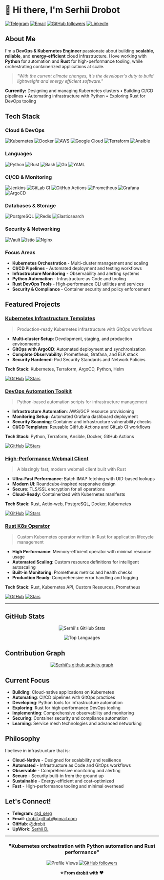 # 👋 Hi there, I'm Serhii Drobot

[![Telegram](https://img.shields.io/badge/Telegram-@d_serg-blue?style=flat&logo=telegram)](https://t.me/d_serg)
[![Email](https://img.shields.io/badge/Email-drobit.github@gmail.com-red?style=flat&logo=gmail)](mailto:drobit.github@gmail.com)
[![GitHub followers](https://img.shields.io/github/followers/drobit?label=Follow&style=social)](https://github.com/drobit)
[![LinkedIn](https://img.shields.io/badge/LinkedIn-Connect-blue?style=flat&logo=linkedin)](https://linkedin.com/in/serhii-drobot)

## About Me

I'm a **DevOps & Kubernetes Engineer** passionate about building **scalable**, **reliable**, and **energy-efficient** cloud infrastructure. I love working with **Python** for automation and **Rust** for high-performance tooling, while orchestrating containerized applications at scale.

> *"With the current climate changes, it's the developer's duty to build lightweight and energy efficient software."*

**Currently:** Designing and managing Kubernetes clusters • Building CI/CD pipelines • Automating infrastructure with Python • Exploring Rust for DevOps tooling

## Tech Stack

### Cloud & DevOps
![Kubernetes](https://img.shields.io/badge/Kubernetes-326CE5?style=for-the-badge&logo=kubernetes&logoColor=white)
![Docker](https://img.shields.io/badge/Docker-2496ED?style=for-the-badge&logo=docker&logoColor=white)
![AWS](https://img.shields.io/badge/AWS-232F3E?style=for-the-badge&logo=amazon-aws&logoColor=white)
![Google Cloud](https://img.shields.io/badge/Google_Cloud-4285F4?style=for-the-badge&logo=google-cloud&logoColor=white)
![Terraform](https://img.shields.io/badge/Terraform-623CE4?style=for-the-badge&logo=terraform&logoColor=white)
![Ansible](https://img.shields.io/badge/Ansible-EE0000?style=for-the-badge&logo=ansible&logoColor=white)

### Languages
![Python](https://img.shields.io/badge/Python-3776AB?style=for-the-badge&logo=python&logoColor=white)
![Rust](https://img.shields.io/badge/Rust-000000?style=for-the-badge&logo=rust&logoColor=white)
![Bash](https://img.shields.io/badge/Bash-4EAA25?style=for-the-badge&logo=gnu-bash&logoColor=white)
![Go](https://img.shields.io/badge/Go-00ADD8?style=for-the-badge&logo=go&logoColor=white)
![YAML](https://img.shields.io/badge/YAML-CB171E?style=for-the-badge&logo=yaml&logoColor=white)

### CI/CD & Monitoring
![Jenkins](https://img.shields.io/badge/Jenkins-D24939?style=for-the-badge&logo=jenkins&logoColor=white)
![GitLab CI](https://img.shields.io/badge/GitLab_CI-FC6D26?style=for-the-badge&logo=gitlab&logoColor=white)
![GitHub Actions](https://img.shields.io/badge/GitHub_Actions-2088FF?style=for-the-badge&logo=github-actions&logoColor=white)
![Prometheus](https://img.shields.io/badge/Prometheus-E6522C?style=for-the-badge&logo=prometheus&logoColor=white)
![Grafana](https://img.shields.io/badge/Grafana-F46800?style=for-the-badge&logo=grafana&logoColor=white)
![ArgoCD](https://img.shields.io/badge/ArgoCD-EF7B4D?style=for-the-badge&logo=argo&logoColor=white)

### Databases & Storage
![PostgreSQL](https://img.shields.io/badge/PostgreSQL-316192?style=for-the-badge&logo=postgresql&logoColor=white)
![Redis](https://img.shields.io/badge/Redis-DC382D?style=for-the-badge&logo=redis&logoColor=white)
![Elasticsearch](https://img.shields.io/badge/Elasticsearch-005571?style=for-the-badge&logo=elasticsearch&logoColor=white)

### Security & Networking
![Vault](https://img.shields.io/badge/Vault-FFEC6E?style=for-the-badge&logo=vault&logoColor=black)
![Istio](https://img.shields.io/badge/Istio-466BB0?style=for-the-badge&logo=istio&logoColor=white)
![Nginx](https://img.shields.io/badge/Nginx-009639?style=for-the-badge&logo=nginx&logoColor=white)

### Focus Areas
- **Kubernetes Orchestration** - Multi-cluster management and scaling
- **CI/CD Pipelines** - Automated deployment and testing workflows
- **Infrastructure Monitoring** - Observability and alerting systems
- **Python Automation** - Infrastructure as Code and tooling
- **Rust DevOps Tools** - High-performance CLI utilities and services
- **Security & Compliance** - Container security and policy enforcement

## Featured Projects

### [Kubernetes Infrastructure Templates](https://github.com/drobit/k8s-infrastructure)
> Production-ready Kubernetes infrastructure with GitOps workflows

- **Multi-cluster Setup**: Development, staging, and production environments
- **GitOps with ArgoCD**: Automated deployment and synchronization
- **Complete Observability**: Prometheus, Grafana, and ELK stack
- **Security Hardened**: Pod Security Standards and Network Policies

**Tech Stack**: Kubernetes, Terraform, ArgoCD, Python, Helm

[![GitHub](https://img.shields.io/badge/GitHub-View_Code-black?style=flat&logo=github)](https://github.com/drobit/k8s-infrastructure)
[![Stars](https://img.shields.io/github/stars/drobit/k8s-infrastructure?style=social)](https://github.com/drobit/k8s-infrastructure/stargazers)

### [DevOps Automation Toolkit](https://github.com/drobit/devops-toolkit)
> Python-based automation scripts for infrastructure management

- **Infrastructure Automation**: AWS/GCP resource provisioning
- **Monitoring Setup**: Automated Grafana dashboard deployment
- **Security Scanning**: Container and infrastructure vulnerability checks
- **CI/CD Templates**: Reusable GitHub Actions and GitLab CI workflows

**Tech Stack**: Python, Terraform, Ansible, Docker, GitHub Actions

[![GitHub](https://img.shields.io/badge/GitHub-View_Code-black?style=flat&logo=github)](https://github.com/drobit/devops-toolkit)
[![Stars](https://img.shields.io/github/stars/drobit/devops-toolkit?style=social)](https://github.com/drobit/devops-toolkit/stargazers)

### [High-Performance Webmail Client](https://github.com/drobit/webmail)
> A blazingly fast, modern webmail client built with Rust

- **Ultra-Fast Performance**: Batch IMAP fetching with UID-based lookups
- **Modern UI**: Roundcube-inspired responsive design
- **Secure**: TLS/SSL encryption for all operations
- **Cloud-Ready**: Containerized with Kubernetes manifests

**Tech Stack**: Rust, Actix-web, PostgreSQL, Docker, Kubernetes

[![GitHub](https://img.shields.io/badge/GitHub-View_Code-black?style=flat&logo=github)](https://github.com/drobit/webmail)
[![Stars](https://img.shields.io/github/stars/drobit/webmail?style=social)](https://github.com/drobit/webmail/stargazers)

### [Rust K8s Operator](https://github.com/drobit/rust-k8s-operator)
> Custom Kubernetes operator written in Rust for application lifecycle management

- **High Performance**: Memory-efficient operator with minimal resource usage
- **Automated Scaling**: Custom resource definitions for intelligent autoscaling
- **Built-in Monitoring**: Prometheus metrics and health checks
- **Production Ready**: Comprehensive error handling and logging

**Tech Stack**: Rust, Kubernetes API, Custom Resources, Prometheus

[![GitHub](https://img.shields.io/badge/GitHub-View_Code-black?style=flat&logo=github)](https://github.com/drobit/rust-k8s-operator)
[![Stars](https://img.shields.io/github/stars/drobit/rust-k8s-operator?style=social)](https://github.com/drobit/rust-k8s-operator/stargazers)

---

## GitHub Stats

<div align="center">

![Serhii's GitHub Stats](https://github-readme-stats.vercel.app/api?username=drobit&show_icons=true&theme=tokyonight&hide_border=true&count_private=true)

![Top Languages](https://github-readme-stats.vercel.app/api/top-langs/?username=drobit&layout=compact&theme=tokyonight&hide_border=true)

</div>


## Contribution Graph

<div align="center">

[![Serhii's github activity graph](https://github-readme-activity-graph.vercel.app/graph?username=drobit&theme=tokyo-night&hide_border=true)](https://github.com/ashutosh00710/github-readme-activity-graph)

</div>

## Current Focus

- **Building**: Cloud-native applications on Kubernetes
- **Automating**: CI/CD pipelines with GitOps practices
- **Developing**: Python tools for infrastructure automation
- **Exploring**: Rust for high-performance DevOps tooling
- **Implementing**: Comprehensive observability and monitoring
- **Securing**: Container security and compliance automation
- **Learning**: Service mesh technologies and advanced networking

## Philosophy

I believe in infrastructure that is:
- **Cloud-Native** - Designed for scalability and resilience
- **Automated** - Infrastructure as Code and GitOps workflows
- **Observable** - Comprehensive monitoring and alerting
- **Secure** - Security built-in from the ground up
- **Sustainable** - Energy-efficient and cost-optimized
- **Fast** - High-performance tooling and minimal overhead

## Let's Connect!

- **Telegram**: [@d_serg](https://t.me/d_serg)
- **Email**: [drobit.github@gmail.com](mailto:drobit.github@gmail.com)
- **GitHub**: [@drobit](https://github.com/drobit)
- **UpWork**: [Serhii D.](https://www.upwork.com/freelancers/serhiidrobot)

---

<div align="center">

### "Kubernetes orchestration with Python automation and Rust performance"

![Profile Views](https://komarev.com/ghpvc/?username=drobit&color=brightgreen&style=flat)
[![GitHub followers](https://img.shields.io/github/followers/drobit?style=social)](https://github.com/drobit)

**⭐ From [drobit](https://github.com/drobit) with ❤️**

</div>
